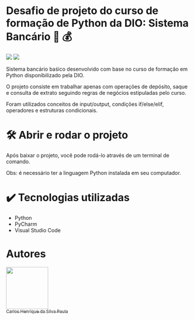 # Desafio de projeto do curso de formação de Python da DIO: Sistema Bancário 🐍 💰
<img src = "https://img.shields.io/badge/status-completed-blue"/> <img src = "https://img.shields.io/badge/lang-python-brightgreen"/>

<p> Sistema bancário baśico desenvolvido com base no curso de formação em Python disponibilizado pela DIO. </p>
<p> O projeto consiste em trabalhar apenas com operações de depósito, saque e consulta de extrato seguindo regras de negócios estipuladas pelo curso. </p>
<p> Foram utilizados conceitos de input/output, condições if/else/elif, operadores e estruturas condicionais. </p>

# 🛠️ Abrir e rodar o projeto
Após baixar o projeto, você pode rodá-lo através de um terminal de comando.

Obs: é necessário ter a linguagem Python instalada em seu computador.

# ✔️ Tecnologias utilizadas
- Python
- PyCharm
- Visual Studio Code

# Autores
[<img src="https://avatars.githubusercontent.com/u/124642541?v=4" width=115><br><sub>Carlos Henrique da Silva Paula</sub>](https://github.com/carlondev)
